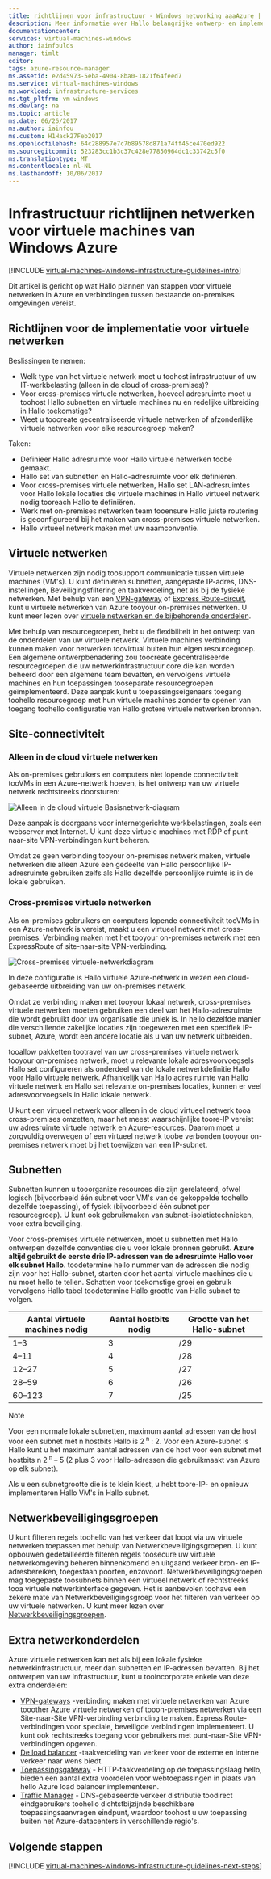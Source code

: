 ```yaml
---
title: richtlijnen voor infrastructuur - Windows networking aaaAzure | Microsoft Docs
description: Meer informatie over Hallo belangrijke ontwerp- en implementatiestappen richtlijnen voor het implementeren van virtuele netwerken in Azure-infrastructuurservices.
documentationcenter: 
services: virtual-machines-windows
author: iainfoulds
manager: timlt
editor: 
tags: azure-resource-manager
ms.assetid: e2d45973-5eba-4904-8ba0-1821f64feed7
ms.service: virtual-machines-windows
ms.workload: infrastructure-services
ms.tgt_pltfrm: vm-windows
ms.devlang: na
ms.topic: article
ms.date: 06/26/2017
ms.author: iainfou
ms.custom: H1Hack27Feb2017
ms.openlocfilehash: 64c288957e7c7b89578d871a74ff45ce470ed922
ms.sourcegitcommit: 523283cc1b3c37c428e77850964dc1c33742c5f0
ms.translationtype: MT
ms.contentlocale: nl-NL
ms.lasthandoff: 10/06/2017
---
```

# <a name="azure-networking-infrastructure-guidelines-for-windows-vms"></a>Infrastructuur richtlijnen netwerken voor virtuele machines van Windows Azure 

[!INCLUDE [virtual-machines-windows-infrastructure-guidelines-intro](../../../includes/virtual-machines-windows-infrastructure-guidelines-intro.md)]

Dit artikel is gericht op wat Hallo plannen van stappen voor virtuele netwerken in Azure en verbindingen tussen bestaande on-premises omgevingen vereist.

## <a name="implementation-guidelines-for-virtual-networks"></a>Richtlijnen voor de implementatie voor virtuele netwerken
Beslissingen te nemen:

* Welk type van het virtuele netwerk moet u toohost infrastructuur of uw IT-werkbelasting (alleen in de cloud of cross-premises)?
* Voor cross-premises virtuele netwerken, hoeveel adresruimte moet u toohost Hallo subnetten en virtuele machines nu en redelijke uitbreiding in Hallo toekomstige?
* Weet u toocreate gecentraliseerde virtuele netwerken of afzonderlijke virtuele netwerken voor elke resourcegroep maken?

Taken:

* Definieer Hallo adresruimte voor Hallo virtuele netwerken toobe gemaakt.
* Hallo set van subnetten en Hallo-adresruimte voor elk definiëren.
* Voor cross-premises virtuele netwerken, Hallo set LAN-adresruimtes voor Hallo lokale locaties die virtuele machines in Hallo virtueel netwerk nodig tooreach Hallo te definiëren.
* Werk met on-premises netwerken team tooensure Hallo juiste routering is geconfigureerd bij het maken van cross-premises virtuele netwerken.
* Hallo virtueel netwerk maken met uw naamconventie.

## <a name="virtual-networks"></a>Virtuele netwerken
Virtuele netwerken zijn nodig toosupport communicatie tussen virtuele machines (VM's). U kunt definiëren subnetten, aangepaste IP-adres, DNS-instellingen, Beveiligingsfiltering en taakverdeling, net als bij de fysieke netwerken. Met behulp van een [VPN-gateway](../../vpn-gateway/vpn-gateway-about-vpngateways.md) of [Express Route-circuit](../../expressroute/expressroute-introduction.md), kunt u virtuele netwerken van Azure tooyour on-premises netwerken. U kunt meer lezen over [virtuele netwerken en de bijbehorende onderdelen](../../virtual-network/virtual-networks-overview.md).

Met behulp van resourcegroepen, hebt u de flexibiliteit in het ontwerp van de onderdelen van uw virtuele netwerk. Virtuele machines verbinding kunnen maken voor netwerken toovirtual buiten hun eigen resourcegroep. Een algemene ontwerpbenadering zou toocreate gecentraliseerde resourcegroepen die uw netwerkinfrastructuur core die kan worden beheerd door een algemene team bevatten, en vervolgens virtuele machines en hun toepassingen tooseparate resourcegroepen geïmplementeerd. Deze aanpak kunt u toepassingseigenaars toegang toohello resourcegroep met hun virtuele machines zonder te openen van toegang toohello configuratie van Hallo grotere virtuele netwerken bronnen.

## <a name="site-connectivity"></a>Site-connectiviteit
### <a name="cloud-only-virtual-networks"></a>Alleen in de cloud virtuele netwerken
Als on-premises gebruikers en computers niet lopende connectiviteit tooVMs in een Azure-netwerk hoeven, is het ontwerp van uw virtuele netwerk rechtstreeks doorsturen:

![Alleen in de cloud virtuele Basisnetwerk-diagram](./media/infrastructure-networking-guidelines/vnet01.png)

Deze aanpak is doorgaans voor internetgerichte werkbelastingen, zoals een webserver met Internet. U kunt deze virtuele machines met RDP of punt-naar-site VPN-verbindingen kunt beheren.

Omdat ze geen verbinding tooyour on-premises netwerk maken, virtuele netwerken die alleen Azure een gedeelte van Hallo persoonlijke IP-adresruimte gebruiken zelfs als Hallo dezelfde persoonlijke ruimte is in de lokale gebruiken.

### <a name="cross-premises-virtual-networks"></a>Cross-premises virtuele netwerken
Als on-premises gebruikers en computers lopende connectiviteit tooVMs in een Azure-netwerk is vereist, maakt u een virtueel netwerk met cross-premises.  Verbinding maken met het tooyour on-premises netwerk met een ExpressRoute of site-naar-site VPN-verbinding.

![Cross-premises virtuele-netwerkdiagram](./media/infrastructure-networking-guidelines/vnet02.png)

In deze configuratie is Hallo virtuele Azure-netwerk in wezen een cloud-gebaseerde uitbreiding van uw on-premises netwerk.

Omdat ze verbinding maken met tooyour lokaal netwerk, cross-premises virtuele netwerken moeten gebruiken een deel van het Hallo-adresruimte die wordt gebruikt door uw organisatie die uniek is. In hello dezelfde manier die verschillende zakelijke locaties zijn toegewezen met een specifiek IP-subnet, Azure, wordt een andere locatie als u van uw netwerk uitbreiden.

tooallow pakketten tootravel van uw cross-premises virtuele netwerk tooyour on-premises netwerk, moet u relevante lokale adresvoorvoegsels Hallo set configureren als onderdeel van de lokale netwerkdefinitie Hallo voor Hallo virtuele netwerk. Afhankelijk van Hallo adres ruimte van Hallo virtuele netwerk en Hallo set relevante on-premises locaties, kunnen er veel adresvoorvoegsels in Hallo lokale netwerk.

U kunt een virtueel netwerk voor alleen in de cloud virtueel netwerk tooa cross-premises omzetten, maar het meest waarschijnlijke toore-IP vereist uw adresruimte virtuele netwerk en Azure-resources. Daarom moet u zorgvuldig overwegen of een virtueel netwerk toobe verbonden tooyour on-premises netwerk moet bij het toewijzen van een IP-subnet.

## <a name="subnets"></a>Subnetten
Subnetten kunnen u tooorganize resources die zijn gerelateerd, ofwel logisch (bijvoorbeeld één subnet voor VM's van de gekoppelde toohello dezelfde toepassing), of fysiek (bijvoorbeeld één subnet per resourcegroep). U kunt ook gebruikmaken van subnet-isolatietechnieken, voor extra beveiliging.

Voor cross-premises virtuele netwerken, moet u subnetten met Hallo ontwerpen dezelfde conventies die u voor lokale bronnen gebruikt. **Azure altijd gebruikt de eerste drie IP-adressen van de adresruimte Hallo voor elk subnet Hallo**. toodetermine hello nummer van de adressen die nodig zijn voor het Hallo-subnet, starten door het aantal virtuele machines die u nu moet hello te tellen. Schatten voor toekomstige groei en gebruik vervolgens Hallo tabel toodetermine Hallo grootte van Hallo subnet te volgen.

| Aantal virtuele machines nodig | Aantal hostbits nodig | Grootte van het Hallo-subnet |
| --- | --- | --- |
| 1–3 |3 |/29 |
| 4–11 |4 |/28 |
| 12–27 |5 |/27 |
| 28–59 |6 |/26 |
| 60–123 |7 |/25 |

> [!NOTE]
> Voor een normale lokale subnetten, maximum aantal adressen van de host voor een subnet met n hostbits Hallo is 2<sup> n </sup> : 2. Voor een Azure-subnet is Hallo kunt u het maximum aantal adressen van de host voor een subnet met hostbits n 2<sup> n </sup> – 5 (2 plus 3 voor Hallo-adressen die gebruikmaakt van Azure op elk subnet).
> 
> 

Als u een subnetgrootte die is te klein kiest, u hebt toore-IP- en opnieuw implementeren Hallo VM's in Hallo subnet.

## <a name="network-security-groups"></a>Netwerkbeveiligingsgroepen
U kunt filteren regels toohello van het verkeer dat loopt via uw virtuele netwerken toepassen met behulp van Netwerkbeveiligingsgroepen. U kunt opbouwen gedetailleerde filteren regels toosecure uw virtuele netwerkomgeving beheren binnenkomend en uitgaand verkeer bron- en IP-adresbereiken, toegestaan poorten, enzovoort. Netwerkbeveiligingsgroepen mag toegepaste toosubnets binnen een virtueel netwerk of rechtstreeks tooa virtuele netwerkinterface gegeven. Het is aanbevolen toohave een zekere mate van Netwerkbeveiligingsgroep voor het filteren van verkeer op uw virtuele netwerken. U kunt meer lezen over [Netwerkbeveiligingsgroepen](../../virtual-network/virtual-networks-nsg.md).

## <a name="additional-network-components"></a>Extra netwerkonderdelen
Azure virtuele netwerken kan net als bij een lokale fysieke netwerkinfrastructuur, meer dan subnetten en IP-adressen bevatten. Bij het ontwerpen van uw infrastructuur, kunt u tooincorporate enkele van deze extra onderdelen:

* [VPN-gateways](../../vpn-gateway/vpn-gateway-about-vpngateways.md) -verbinding maken met virtuele netwerken van Azure tooother Azure virtuele netwerken of tooon-premises netwerken via een Site-naar-Site VPN-verbinding verbinding te maken. Express Route-verbindingen voor speciale, beveiligde verbindingen implementeert. U kunt ook rechtstreeks toegang voor gebruikers met punt-naar-Site VPN-verbindingen opgeven.
* [De load balancer](../../load-balancer/load-balancer-overview.md) -taakverdeling van verkeer voor de externe en interne verkeer naar wens biedt.
* [Toepassingsgateway](../../application-gateway/application-gateway-introduction.md) - HTTP-taakverdeling op de toepassingslaag hello, bieden een aantal extra voordelen voor webtoepassingen in plaats van hello Azure load balancer implementeren.
* [Traffic Manager](../../traffic-manager/traffic-manager-overview.md) - DNS-gebaseerde verkeer distributie toodirect eindgebruikers toohello dichtstbijzijnde beschikbare toepassingsaanvragen eindpunt, waardoor toohost u uw toepassing buiten het Azure-datacenters in verschillende regio's.

## <a name="next-steps"></a>Volgende stappen
[!INCLUDE [virtual-machines-windows-infrastructure-guidelines-next-steps](../../../includes/virtual-machines-windows-infrastructure-guidelines-next-steps.md)]

